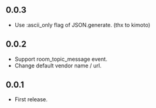 ## 0.0.3
* Use :ascii_only flag of JSON.generate.  (thx to kimoto)

## 0.0.2
* Support room_topic_message event.
* Change default vendor name / url.

## 0.0.1

* First release.

